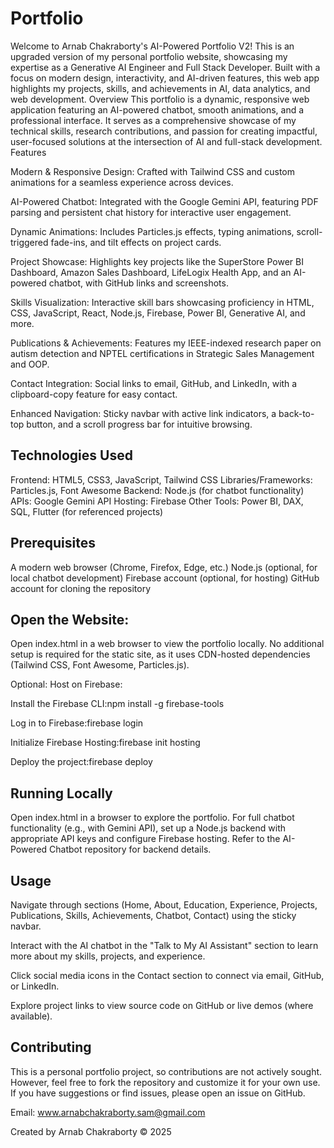 # Portfolio
Welcome to Arnab Chakraborty's AI-Powered Portfolio V2! This is an upgraded version of my personal portfolio website, showcasing my expertise as a Generative AI Engineer and Full Stack Developer. Built with a focus on modern design, interactivity, and AI-driven features, this web app highlights my projects, skills, and achievements in AI, data analytics, and web development.
Overview
This portfolio is a dynamic, responsive web application featuring an AI-powered chatbot, smooth animations, and a professional interface. It serves as a comprehensive showcase of my technical skills, research contributions, and passion for creating impactful, user-focused solutions at the intersection of AI and full-stack development.
Features

Modern & Responsive Design: Crafted with Tailwind CSS and custom animations for a seamless experience across devices. 

AI-Powered Chatbot: Integrated with the Google Gemini API, featuring PDF parsing and persistent chat history for interactive user engagement.

Dynamic Animations: Includes Particles.js effects, typing animations, scroll-triggered fade-ins, and tilt effects on project cards.

Project Showcase: Highlights key projects like the SuperStore Power BI Dashboard, Amazon Sales Dashboard, LifeLogix Health App, and an AI-powered chatbot, with GitHub links and screenshots.

Skills Visualization: Interactive skill bars showcasing proficiency in HTML, CSS, JavaScript, React, Node.js, Firebase, Power BI, Generative AI, and more.

Publications & Achievements: Features my IEEE-indexed research paper on autism detection and NPTEL certifications in Strategic Sales Management and OOP.

Contact Integration: Social links to email, GitHub, and LinkedIn, with a clipboard-copy feature for easy contact.

Enhanced Navigation: Sticky navbar with active link indicators, a back-to-top button, and a scroll progress bar for intuitive browsing.


## Technologies Used

Frontend: HTML5, CSS3, JavaScript, Tailwind CSS
Libraries/Frameworks: Particles.js, Font Awesome
Backend: Node.js (for chatbot functionality)
APIs: Google Gemini API
Hosting: Firebase
Other Tools: Power BI, DAX, SQL, Flutter (for referenced projects)

## Prerequisites

A modern web browser (Chrome, Firefox, Edge, etc.)
Node.js (optional, for local chatbot development)
Firebase account (optional, for hosting)
GitHub account for cloning the repository


## Open the Website:

Open index.html in a web browser to view the portfolio locally.
No additional setup is required for the static site, as it uses CDN-hosted dependencies (Tailwind CSS, Font Awesome, Particles.js).


Optional: Host on Firebase:

Install the Firebase CLI:npm install -g firebase-tools


Log in to Firebase:firebase login


Initialize Firebase Hosting:firebase init hosting


Deploy the project:firebase deploy

## Running Locally

Open index.html in a browser to explore the portfolio.
For full chatbot functionality (e.g., with Gemini API), set up a Node.js backend with appropriate API keys and configure Firebase hosting. Refer to the AI-Powered Chatbot repository for backend details.


## Usage

Navigate through sections (Home, About, Education, Experience, Projects, Publications, Skills, Achievements, Chatbot, Contact) using the sticky navbar.

Interact with the AI chatbot in the "Talk to My AI Assistant" section to learn more about my skills, projects, and experience.

Click social media icons in the Contact section to connect via email, GitHub, or LinkedIn.

Explore project links to view source code on GitHub or live demos (where available).


## Contributing
This is a personal portfolio project, so contributions are not actively sought. However, feel free to fork the repository and customize it for your own use. If you have suggestions or find issues, please open an issue on GitHub.


Email: www.arnabchakraborty.sam@gmail.com 

 Created by Arnab Chakraborty © 2025
